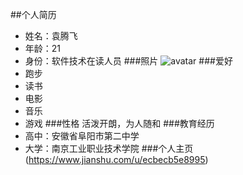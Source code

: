 ##个人简历
 - 姓名：袁腾飞
 - 年龄：21
 - 身份：软件技术在读人员
###照片
![avatar](https://upload.jianshu.io/users/upload_avatars/14261279/e625c28b-efac-4822-90c3-7011042192b3?imageMogr2/auto-orient/strip|imageView2/1/w/120/h/120)
###爱好
 - 跑步
 - 读书
 - 电影
 - 音乐
 - 游戏
###性格
活泼开朗，为人随和
###教育经历
 - 高中：安徽省阜阳市第二中学
 - 大学：南京工业职业技术学院
###个人主页(https://www.jianshu.com/u/ecbecb5e8995)